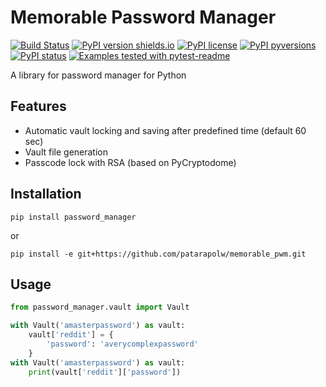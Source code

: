 # Memorable Password Manager

[![Build Status](https://travis-ci.org/patarapolw/memorable_pwm.svg?branch=master)](https://travis-ci.org/patarapolw/memorable_pwm)
[![PyPI version shields.io](https://img.shields.io/pypi/v/password_manager.svg)](https://pypi.python.org/pypi/password_manager/)
[![PyPI license](https://img.shields.io/pypi/l/password_manager.svg)](https://pypi.python.org/pypi/password_manager/)
[![PyPI pyversions](https://img.shields.io/pypi/pyversions/password_manager.svg)](https://pypi.python.org/pypi/password_manager/)
[![PyPI status](https://img.shields.io/pypi/status/password_manager.svg)](https://pypi.python.org/pypi/password_manager/)
[![Examples tested with pytest-readme](http://img.shields.io/badge/readme-tested-brightgreen.svg)](https://github.com/boxed/pytest-readme)

A library for password manager for Python

## Features

- Automatic vault locking and saving after predefined time (default 60 sec)
- Vault file generation
- Passcode lock with RSA (based on PyCryptodome)


## Installation

```commandline
pip install password_manager
```
or
```commandline
pip install -e git+https://github.com/patarapolw/memorable_pwm.git
```

## Usage

```python
from password_manager.vault import Vault

with Vault('amasterpassword') as vault:
    vault['reddit'] = {
        'password': 'averycomplexpassword'
    }
with Vault('amasterpassword') as vault:
    print(vault['reddit']['password'])
```
